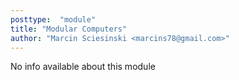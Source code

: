 ```yaml
---
posttype:  "module"  
title: "Modular Computers"
author: "Marcin Sciesinski <marcins78@gmail.com>"
---
```

No info available about this module
